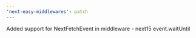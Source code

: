 ```yaml
---
'next-easy-middlewares': patch
---
```


Added support for NextFetchEvent in middleware - next15 event.waitUntil
